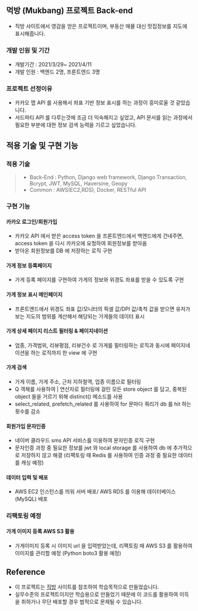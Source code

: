 ## 먹방 (Mukbang) 프로젝트 Back-end

- 직방 사이트에서 영감을 얻은 프로젝트이며, 부동산 매물 대신 맛집정보를 지도에 표시해줍니다.

### 개발 인원 및 기간

- 개발기간 : 2021/3/29~ 2021/4/11
- 개발 인원 : 백엔드 2명, 프론트엔드 3명

### 프로젝트 선정이유

- 카카오 맵 API 를 사용해서 좌표 기반 정보 표시를 하는 과정이 흥미로울 것 같았습니다.
- 서드파티 API 를 다루는것에 조금 더 익숙해지고 싶었고, API 문서를 읽는 과정에서 필요한 부분에 대한 정보 검색 능력을 기르고 싶었습니다.

## 적용 기술 및 구현 기능

### 적용 기술

> - Back-End : Python, Django web framework, Django Transaction, Bcrypt, JWT, MySQL, Haversine, Geopy
> - Common : AWS(EC2,RDS), Docker, RESTful API

### 구현 기능

#### 카카오 로그인/회원가입
- 카카오 API 에서 받은 access token 을 프론트엔드에서 백엔드에게 건네주면, access token 을 다시 카카오에 요청하여 회원정보를 받아옴
- 받아온 회원정보를 DB 에 저장하는 로직 구현  

#### 가게 정보 등록페이지
- 가게 등록 페이지를 구현하여 가게의 정보와 위경도 좌표를 받을 수 있도록 구현

#### 가게 정보 표시 메인페이지
- 프론트엔드에서 위경도 좌표 값/모니터의 픽셀 값/DPI 값/축척 값을 받으면 유저가 보는 지도의 범위를 계산해서 해당되는 가게들의 데이터 표시

#### 가게 상세 페이지 리스트 필터링 & 페이지네이션
- 업종, 가격범위, 리뷰평점, 리뷰건수 로 가게를 필터링하는 로직과 동시에 페이지네이션을 하는 로직까지 한 view 에 구현

#### 가게 검색
- 가게 이름, 가게 주소, 근처 지하철역, 업종 이름으로 필터링
- Q 객체를 사용하여 | 연산자로 필터링에 걸린 모든 store object 를 담고, 중복된 object 들을 거르기 위해 distinct() 메소드를 사용
- select_related, prefetch_related 를 사용하여 for 문마다 쿼리가 db 를 hit 하는 횟수를 감소

#### 회원가입 문자인증
- 네이버 클라우드 sms API 서비스를 이용하여 문자인증 로직 구현
- 문자인증 과정 중 필요한 정보를 jwt 와 local storage 를 사용하여 db 에 추가적으로 저장하지 않고 해결 (리팩토링 때 Redis 를 사용하여 인증 과정 중 필요한 데이터를 캐싱 예정)

#### 데이터 입력 및 배포
- AWS EC2 인스턴스를 띄워 서버 배포/ AWS RDS 를 이용해 데이터베이스(MySQL) 배포

### 리팩토링 예정

#### 가게 이미지 등록 AWS S3 활용
- 가게이미지 등록 시 이미지 url 을 입력받았는데, 리팩토링 때 AWS S3 를 활용하여 이미지를 관리할 예정 (Python boto3 활용 예정)


## Reference

- 이 프로젝트는 [직방](https://www.zigbang.com/) 사이트를 참조하여 학습목적으로 만들었습니다.
- 실무수준의 프로젝트이지만 학습용으로 만들었기 때문에 이 코드를 활용하여 이득을 취하거나 무단 배포할 경우 법적으로 문제될 수 있습니다.
